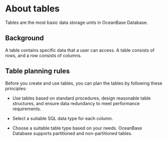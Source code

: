 # About tables

Tables are the most basic data storage units in OceanBase Database.

## Background

A table contains specific data that a user can access. A table consists of rows, and a row consists of columns.

## Table planning rules

Before you create and use tables, you can plan the tables by following these principles:

* Use tables based on standard procedures, design reasonable table structures, and ensure data redundancy to meet performance requirements.

* Select a suitable SQL data type for each column.

* Choose a suitable table type based on your needs. OceanBase Database supports partitioned and non-partitioned tables.
